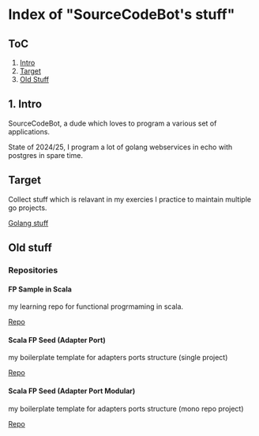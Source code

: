 # Index of "SourceCodeBot's stuff"

## ToC

1. [Intro](#intro)
2. [Target](#target)
3. [Old Stuff](#old-stuff)

## 1. Intro

SourceCodeBot, a dude which loves to program a various set of applications.

State of 2024/25, I program a lot of golang webservices in echo with postgres in spare time.

## Target

Collect stuff which is relavant in my exercies I practice to maintain multiple go projects.

[Golang stuff](./docs/languages/golang/index.md)

## Old stuff

### Repositories

#### FP Sample in Scala

my learning repo for functional progrmaming in scala.

[Repo](https://github.com/SourceCodeBot/scala-fp-sample)

#### Scala FP Seed (Adapter Port)

my boilerplate template for adapters ports structure (single project)

[Repo](https://github.com/SourceCodeBot/scala-adapter-port-seed.g8)

#### Scala FP Seed (Adapter Port Modular)

my boilerplate template for adapters ports structure (mono repo project)

[Repo](https://github.com/SourceCodeBot/scala-adapter-port-modular-seed.g8)

